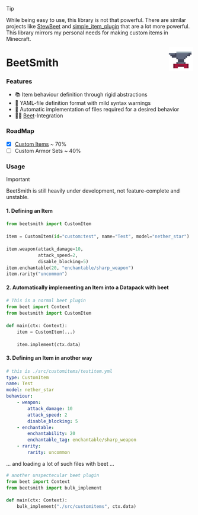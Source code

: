 
> [!TIP]
> While being easy to use, this library is not that powerful. There are similar projects like [StewBeet](https://github.com/Stoupy51/StewBeet) and [simple_item_plugin](https://github.com/edayot/simple_item_plugin) that are a lot more powerful. This library mirrors my personal needs for making custom items in Minecraft.

<img align="right" src="https://github.com/annhilati/beetsmith/blob/main/icon.png" alt="logo" height="65">

# BeetSmith
### Features
- 📚 Item behaviour definition through rigid abstractions
- 📑 YAML-file definition format with mild syntax warnings
- 📂 Automatic implementation of files required for a desired behavior
- ⛓️‍💥 [Beet](https://gitHub.com/mcbeet/beet)-Integration

### RoadMap
- [x] [Custom Items](https://github.com/annhilati/beetsmith/issues/38) ~ 70%  
- [ ] Custom Armor Sets ~ 40%

### Usage
> [!IMPORTANT]
> BeetSmith is still heavily under development, not feature-complete and unstable. 

#### 1. Defining an Item
```py
from beetsmith import CustomItem

item = CustomItem(id="custom:test", name="Test", model="nether_star")

item.weapon(attack_damage=10,
            attack_speed=2,
            disable_blocking=5)
item.enchantable(20, "enchantable/sharp_weapon")
item.rarity("uncommon")
```

#### 2. Automatically implementing an Item into a Datapack with beet
```py
# This is a normal beet plugin
from beet import Context
from beetsmith import CustomItem

def main(ctx: Context):
    item = CustomItem(...)

    item.implement(ctx.data)
```

#### 3. Defining an Item in another way
```yaml
# this is ./src/customitems/testitem.yml
type: CustomItem
name: Test
model: nether_star
behaviour:
    - weapon:
        attack_damage: 10
        attack_speed: 2
        disable_blocking: 5
    - enchantable:
        enchantability: 20
        enchantable_tag: enchantable/sharp_weapon
    - rarity:
        rarity: uncommon
```
... and loading a lot of such files with beet ...
```py
# another unspectecular beet plugin
from beet import Context
from beetsmith import bulk_implement

def main(ctx: Context):
    bulk_implement("./src/customitems", ctx.data)
```